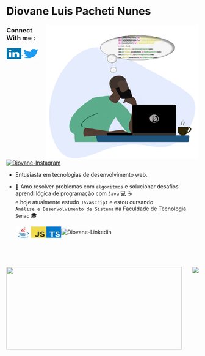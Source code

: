 # Diovane Luis Pacheti Nunes

<img align="right" alt="Diovane-Linkedin" height="350" width="400" 
  src="https://github.com/DioenDJS/Projeto_Senac_Faculdade/blob/main/img/DioenDGithub.png?raw=true" 
  style="max-width:100%;" />
  
### Connect With me :

<a href="https://www.linkedin.com/in/diovane-luis-pacheti-nunes-5a1362211" target="blank">
  <img align="center" alt="Diovane-Linkedin" height="30" width="40" 
  src="https://raw.githubusercontent.com/devicons/devicon/master/icons/linkedin/linkedin-original.svg" 
  style="max-width:100%;">
</a>

<a href="https://twitter.com/DioEndjs?s=15" target="blank">
  <img align="center" alt="Diovane-Linkedin" height="30" width="40" 
  src="https://raw.githubusercontent.com/devicons/devicon/master/icons/twitter/twitter-original.svg" 
  style="max-width:100%;">
</a>

<a href="https://www.instagram.com/dioendjs/" target="blank">
  <img align="center" alt="Diovane-Instagram" height="30" width="30" 
  src="https://upload.wikimedia.org/wikipedia/commons/5/58/Instagram-Icon.png" 
  style="max-width:100%;">
</a>

- Entusiasta em tecnologias de desenvolvimento web.

- 👀  Amo resolver problemas com `algoritmos` e solucionar desafios<br /> aprendi lógica de programação 
com `Java` :computer: :coffee:<br /> e hoje atualmente estudo ``Javascript`` e estou cursando<br /> `Análise e Desenvolvimento de Sistema`
na Faculdade de Tecnologia `Senac` :mortar_board: 


  <img align="center" alt="Diovane-Linkedin" height="30" width="40" 
  src="https://raw.githubusercontent.com/devicons/devicon/master/icons/java/java-original.svg" 
  style="max-width:100%;"><img align="center" alt="Diovane-Linkedin" height="30" width="40" 
  src="https://raw.githubusercontent.com/devicons/devicon/master/icons/javascript/javascript-original.svg" 
  style="max-width:100%;"><img align="center" alt="Diovane-Linkedin" height="30" width="40" 
  src="https://raw.githubusercontent.com/devicons/devicon/master/icons/typescript/typescript-original.svg" 
  style="max-width:100%;"><img align="center" alt="Diovane-Linkedin" height="30" width="40" 
  src="https://cdn.jsdelivr.net/gh/devicons/devicon/icons/python/python-original.svg" 
  style="max-width:100%;">
  
  
 
&nbsp; 
&nbsp; 
&nbsp; 

 <div>
  
  &nbsp;
  
  <img margin-top="100" width="460" height="216"  src="https://github-readme-stats.vercel.app/api?username=DioenDJS&show_icons=true&theme=radical" />
  <img margin-top="100"  src="https://github-readme-stats.vercel.app/api/top-langs/?username=DioenDJS&layout=compact&langs_count=16&theme=dracula" align="right"/>
 </div>
<!--   ![Anurag's GitHub stats](https://github-readme-stats.vercel.app/api?username=DioenDJS&show_icons=true&theme=radical)    ![](https://github-readme-stats.vercel.app/api/top-langs/?username=DioenDJS&layout=compact&langs_count=16&theme=dracula) -->



<!---
DioenDJS/DioenDJS is a ✨ special ✨ repository because its `README.md` (this file) appears on your GitHub profile.
You can click the Preview link to take a look at your changes.
--->
